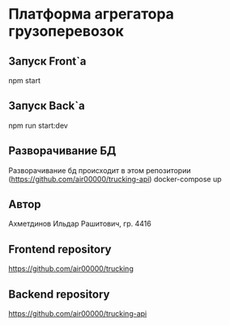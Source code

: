 # Платформа агрегатора грузоперевозок

## Запуск Front`a
npm start

## Запуск Back`a
npm run start:dev

## Разворачивание БД
Разворачивание бд происходит в этом репозитории (https://github.com/air00000/trucking-api)
docker-compose up

## Автор
Ахметдинов Ильдар Рашитович, гр. 4416

## Frontend repository 
https://github.com/air00000/trucking

## Backend repository 
https://github.com/air00000/trucking-api
